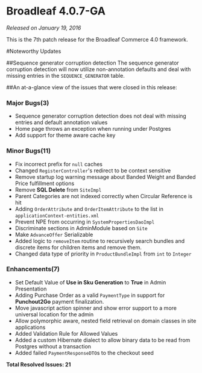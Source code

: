 # Broadleaf 4.0.7-GA

_Released on January 19, 2016_


This is the 7th patch release for the Broadleaf Commerce 4.0 framework.

#Noteworthy Updates

##Sequence generator corruption detection
The sequence generator corruption detection will now utilize non-annotation defaults and deal with missing entries in the `SEQUENCE_GENERATOR` table.


##An at-a-glance view of the issues that were closed in this release:


### Major Bugs(3)
- Sequence generator corruption detection does not deal with missing entries and default annotation values
- Home page throws an exception when running under Postgres
- Add support for theme aware cache key

### Minor Bugs(11)
- Fix incorrect prefix for `null` caches
- Changed `RegisterController`'s redirect to be context sensitive
- Remove startup log warning message about Banded Weight and Banded Price fulfillment options
- Remove **SQL Delete** from `SiteImpl`
- Parent Categories are not indexed correctly when Circular Reference is hit
- Adding `OrderAttribute` and `OrderItemAttribute` to the list in `applicationContext-entities.xml`
- Prevent NPE from occurring in `SystemPropertiesDaoImpl`
- Discriminate sections in AdminModule based on `Site`
- Make `AdvanceOffer` Serializable
- Added logic to `removeItem` routine to recursively search bundles and discrete items for children items and remove them.
- Changed data type of priority in `ProductBundleImpl` from `int` to `Integer`

### Enhancements(7)
- Set Default Value of **Use in Sku Generation** to **True** in Admin Presentation
- Adding Purchase Order as a valid `PaymentType` in support for **Punchout2Go** payment finalization.
- Move javascript action spinner and show error support to a more universal location for the admin
- Allow polymorphic aware, nested field retrieval on domain classes in site applications
- Added Validation Rule for Allowed Values
- Added a custom Hibernate dialect to allow binary data to be read from Postgres without a transaction
- Added failed `PaymentResponseDTO`s to the checkout seed


**Total Resolved Issues: 21**